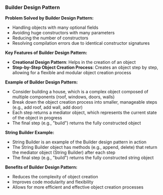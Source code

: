 ### Builder Design Pattern

**Problem Solved by Builder Design Pattern:**

* Handling objects with many optional fields
* Avoiding huge constructors with many parameters
* Reducing the number of constructors
* Resolving compilation errors due to identical constructor signatures

**Key Features of Builder Design Pattern:**

* **Creational Design Pattern**: Helps in the creation of an object
* **Step-by-Step Object Creation Process**: Creates an object step by step, allowing for a flexible and modular object creation process

**Example of Builder Design Pattern:**

* Consider building a house, which is a complex object composed of multiple components (roof, windows, doors, walls)
* Break down the object creation process into smaller, manageable steps (e.g., add roof, add wall, add door)
* Each step returns a mediator object, which represents the current state of the object in progress
* The final step (e.g., "build") returns the fully constructed object

**String Builder Example:**

* String Builder is an example of the Builder design pattern in action
* The String Builder object has methods (e.g., append, delete) that return the mediator object (String Builder) after each step
* The final step (e.g., "build") returns the fully constructed string object

**Benefits of Builder Design Pattern:**

* Reduces the complexity of object creation
* Improves code modularity and flexibility
* Allows for more efficient and effective object creation processes
